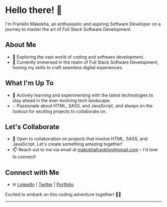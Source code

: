 # Hello there! 👋

I'm Franklin Makokha, an enthusiastic and aspiring Software Developer on a journey to master the art of Full Stack Software Development.

## About Me
- 👀 Exploring the vast world of coding and software development.
- 🌱 Currently immersed in the realm of Full Stack Software Development, honing my skills to craft seamless digital experiences.

## What I'm Up To
- 🚀 Actively learning and experimenting with the latest technologies to stay ahead in the ever-evolving tech landscape.
- 💡 Passionate about HTML, SASS, and JavaScript, and always on the lookout for exciting projects to collaborate on.

## Let's Collaborate
- 💞️ Open to collaboration on projects that involve HTML, SASS, and JavaScript. Let's create something amazing together!
- 📫 Reach out to me via email at [makokhafranklyn@gmail.com](mailto:makokhafranklyn@gmail.com) – I'd love to connect!

## Connect with Me
- 🌐 [LinkedIn](#) | [Twitter](#) | [Portfolio](#)

Excited to embark on this coding adventure together! 🚀✨

---
